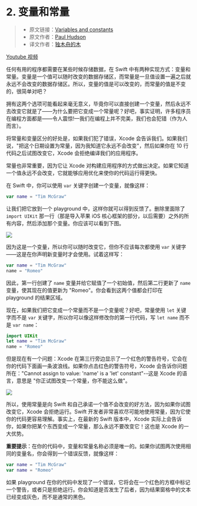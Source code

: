 # 2. 变量和常量

> * 原文链接：[Variables and constants](https://www.hackingwithswift.com/read/0/2/variables-and-constants)
> * 原文作者：[Paul Hudson](https://www.hackingwithswift.com/about)
> * 译文作者：[独木舟的木](https://andy0570.com/)

[Youtube 视频](https://youtu.be/NbthZRnz1C4)

任何有用的程序都需要在某些时候存储数据，在 Swift 中有两种实现方式：变量和常量。变量是一个值可以随时改变的数据存储区，而常量是一旦值设置一遍之后就永远不会改变的数据存储区。所以，变量的值是可以改变的，而常量的值是不变的，很简单对吧？

拥有这两个选项可能看起来毫无意义，毕竟你可以直接创建一个变量，然后永远不去改变它就是了——为什么要把它变成一个常量呢？好吧，事实证明，许多程序员在编程方面都是——令人震惊!—我们在编程上并不完美，我们也会犯错（作为人而言）。

将常量和变量区分的好处是，如果我们犯了错误，Xcode 会告诉我们。如果我们说，"把这个日期设置为常量，因为我知道它永远不会改变"，然后如果你在 10 行代码之后试图改变它，Xcode 会拒绝编译我们的应用程序。

常量也非常重要，因为它让 Xcode 对构建应用程序的方式做出决定。如果它知道一个值永远不会改变，它就能够应用优化来使你的代码运行得更快。

在 Swift 中，你可以使用 `var` 关键字创建一个变量，就像这样：

```swift
var name = "Tim McGraw"
```

让我们把它放到一个 playground 中，这样你就可以得到反馈了。删除里面除了 `import UIKit` 那一行（那是导入苹果 iOS 核心框架的部分，以后需要）之外的所有内容，然后添加那个变量。你应该可以看到下图。

![](https://www.hackingwithswift.com/img/hws/0-2.png)

因为这是一个变量，所以你可以随时改变它，但你不应该每次都使用 `var` 关键字——这是在你声明新变量时才会使用。试着这样写：

```swift
var name = "Tim McGraw"
name = "Romeo"
```

因此，第一行创建了 `name` 变量并给它赋值了一个初始值，然后第二行更新了 `name` 变量，使其现在的值更新为 "Romeo"。你会看到这两个值都会打印在 playground 的结果区域。

现在，如果我们把它变成一个常量而不是一个变量呢？好吧，常量使用 `let` 关键字而不是 `var` 关键字，所以你可以像这样修改你的第一行代码，写 `let name` 而不是 `var name`：

```swift
import UIKit
let name = "Tim McGraw"
name = "Romeo"
```

但是现在有一个问题：Xcode 在第三行旁边显示了一个红色的警告符号，它会在你的代码下面画一条波浪线。如果你点击红色的警告符号，Xcode 会告诉你问题所在："Cannot assign to value: 'name' is a 'let' constant"--这是 Xcode 的语言，意思是 "你正试图改变一个常量，你不能这么做"。

![](https://www.hackingwithswift.com/img/hws/0-3.png)

所以，使用常量是向 Swift 和自己承诺一个值不会改变的好方法，因为如果你试图改变它，Xcode 会拒绝运行。Swift 开发者非常喜欢尽可能地使用常量，因为它使你的代码更容易理解。事实上，在最新的 Swift 版本中，Xcode 实际上会告诉你，如果你把某个东西变成一个常量，那么永远不要改变它！这也是 Xcode 的一大优势。

**重要提示**：在你的代码中，变量和常量名称必须是唯一的。如果你试图两次使用相同的变量名，你会得到一个错误反馈，就像这样：

```swift
var name = "Tim McGraw"
var name = "Romeo"
```

如果 playground 在你的代码中发现了一个错误，它将会在一个红色的方框中标记一个警告，或者只是拒绝运行。你会知道是否发生了后者，因为结果窗格中的文本已经变成灰色，而不是通常的黑色。